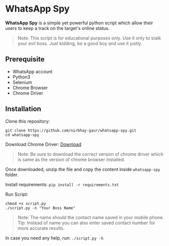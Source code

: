 # WhatsApp Spy
**WhatsApp Spy** is a simple yet powerful python script which allow their users to keep a track on the target's online status.
>Note: This script is for educational purposes only. Use it only to stalk your evil boss. Just kidding, be a good boy and use it justly.

## Prerequisite
* WhatsApp account 
* Python3
* Selenium
* Chrome Browser
* Chrome Driver

## Installation
Clone this repository:
```
git clone https://github.com/nirbhay-gaur/whatsapp-spy.git
cd whatsapp-spy
```
Download Chrome Driver: [Download](https://sites.google.com/a/chromium.org/chromedriver/downloads)<br />
> Note: Be sure to download the correct version of chrome driver which is same as the version of chrome browser installed.

Once downloaded, unzip the file and copy the content inside `whatsapp-spy` folder.<br />

Install requirements: `pip install -r requirements.txt`<br />

Run Script:
```
chmod +x script.py
./script.py -n "Your Boss Name"
```

> Note: The name should the contact name saved in your mobile phone.<br />
> Tip: Instead of name you can also enter saved contact number for more accurate results.

In case you need any help, run: `./script.py -h`

